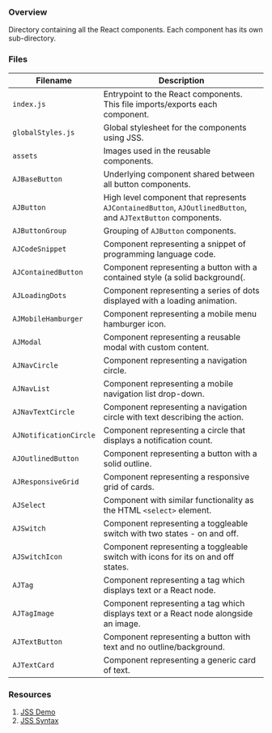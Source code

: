 ### Overview

Directory containing all the React components.  Each component has its own sub-directory.

### Files

| Filename                 | Description                                                                                                  |
|--------------------------|--------------------------------------------------------------------------------------------------------------|
| `index.js`               | Entrypoint to the React components.  This file imports/exports each component.                               |
| `globalStyles.js`        | Global stylesheet for the components using JSS.                                                              |
| `assets`                 | Images used in the reusable components.                                                                      |
| `AJBaseButton`           | Underlying component shared between all button components.                                                   |
| `AJButton`               | High level component that represents `AJContainedButton`, `AJOutlinedButton`, and `AJTextButton` components. |
| `AJButtonGroup`          | Grouping of `AJButton` components.                                                                           |
| `AJCodeSnippet`          | Component representing a snippet of programming language code.                                               |
| `AJContainedButton`      | Component representing a button with a contained style (a solid background(.                                 |
| `AJLoadingDots`          | Component representing a series of dots displayed with a loading animation.                                  |
| `AJMobileHamburger`      | Component representing a mobile menu hamburger icon.                                                         |
| `AJModal`                | Component representing a reusable modal with custom content.                                                 |
| `AJNavCircle`            | Component representing a navigation circle.                                                                  |
| `AJNavList`              | Component representing a mobile navigation list drop-down.                                                   |
| `AJNavTextCircle`        | Component representing a navigation circle with text describing the action.                                  |
| `AJNotificationCircle`   | Component representing a circle that displays a notification count.                                          |
| `AJOutlinedButton`       | Component representing a button with a solid outline.                                                        |
| `AJResponsiveGrid`       | Component representing a responsive grid of cards.                                                           |
| `AJSelect`               | Component with similar functionality as the HTML `<select>` element.                                         |
| `AJSwitch`               | Component representing a toggleable switch with two states - on and off.                                     |
| `AJSwitchIcon`           | Component representing a toggleable switch with icons for its on and off states.                             |
| `AJTag`                  | Component representing a tag which displays text or a React node.                                            |
| `AJTagImage`             | Component representing a tag which displays text or a React node alongside an image.                         |
| `AJTextButton`           | Component representing a button with text and no outline/background.                                         |
| `AJTextCard`             | Component representing a generic card of text.                                                               |

### Resources

1) [JSS Demo](https://codesandbox.io/s/j3l06yyqpw)
2) [JSS Syntax](https://cssinjs.org/jss-syntax/?v=v10.0.0)
